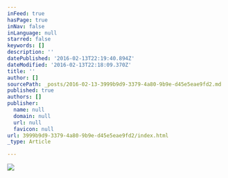 ```yaml
---
inFeed: true
hasPage: true
inNav: false
inLanguage: null
starred: false
keywords: []
description: ''
datePublished: '2016-02-13T22:19:40.894Z'
dateModified: '2016-02-13T22:18:09.370Z'
title: ''
author: []
sourcePath: _posts/2016-02-13-3999b9d9-3379-4a80-9b9e-d45e5eae9fd2.md
published: true
authors: []
publisher:
  name: null
  domain: null
  url: null
  favicon: null
url: 3999b9d9-3379-4a80-9b9e-d45e5eae9fd2/index.html
_type: Article

---
```

![](https://s3-us-west-2.amazonaws.com/the-grid-img/p/c1b5ca7303e3df19f2a625bd2e593fec4a294df9.jpg)